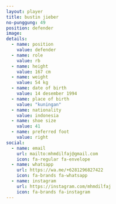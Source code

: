 ```yaml
---
layout: player
title: bustin jieber
no-punggung: 49
position: defender
image:
details:
  - name: position
    value: defender
  - name: role
    value: rb
  - name: height
    value: 167 cm
  - name: weight
    value: 54 kg
  - name: date of birth
    value: 14 desember 1994
  - name: place of birth
    value: "kuningan"
  - name: nationality
    value: indonesia
  - name: shoe size
    value: 41
  - name: preferred foot
    value: right
social:
  - name: email
    url: mailto:mhmdilfaj@gmail.com
    icon: fa-regular fa-envelope
  - name: whatsapp
    url: https://wa.me/+6281296827422
    icon: fa-brands fa-whatsapp
  - name: instagram
    url: https://instagram.com/mhmdilfaj
    icon: fa-brands fa-instagram
---
```


